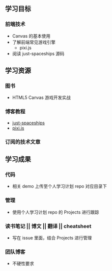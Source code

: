 ## 学习目标

### 前端技术
- Canvas 的基本使用
- 了解前端常见游戏引擎
  - pixi.js
- 阅读 just-spaceships 源码

## 学习资源

### 图书
- HTML5 Canvas 游戏开发实战

### 博客教程
- [just-spaceships](http://ondras.zarovi.cz/games/just-spaceships/)
- [pixi.js](http://www.pixijs.com/)

### 订阅的技术文章

## 学习成果

### 代码
- 相关 demo 上传至个人学习计划 repo 对应目录下

### 管理
- 使用个人学习计划 repo 的 Projects 进行跟踪

### 读书笔记 || 博文 || 翻译 || cheatsheet
- 写在 issue 里面，结合 Projects 进行管理

### 团队博客
- 不硬性要求



